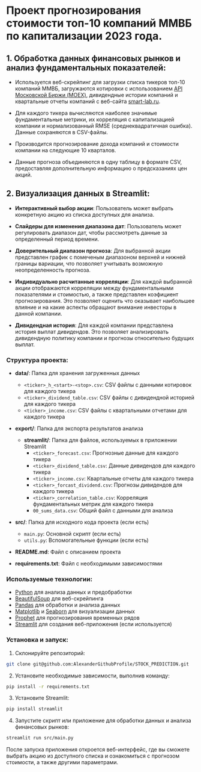 #  Проект прогнозирования стоимости топ-10 компаний ММВБ по капитализации 2023 года.

## 1. Обработка данных финансовых рынков и анализ фундаментальных показателей:
- Используется веб-скрейпинг для загрузки списка тикеров топ-10 компаний ММВБ, загружаются котировки с использованием [API Московской Биржи (MOEX)](https://www.moex.com/ru/), дивидендные истории компаний и квартальные отчеты компаний с веб-сайта [smart-lab.ru](https://smart-lab.ru/).
   
- Для каждого тикера вычисляются наиболее значимые фундаментальные метрики, их корреляция с капитализацией компании и нормализованный RMSE (среднеквадратичная ошибка). Данные сохраняются в CSV-файлы.

- Производится прогнозирование дохода компаний и стоимости компании на следующие 10 кварталов.

- Данные прогноза объединяются в одну таблицу в формате CSV, предоставляя дополнительную информацию о предсказаниях цен акций.

## 2. **Визуализация данных в Streamlit:**

- **Интерактивный выбор акции**: Пользователь может выбрать конкретную акцию из списка доступных для анализа.
  
- **Слайдеры для изменения диапазона дат**: Пользователь может регулировать диапазон дат, чтобы рассмотреть данные за определенный период времени.
  
- **Доверительный диапазон прогноза**: Для выбранной акции представлен график с помеченым диапазоном верхней и нижней границы вариации, что позволяет учитывать возможную неопределенность прогноза.
  
- **Индивидуально расчитанные корреляции**: Для каждой выбранной акции отображаются корреляции между фундаментальными показателями и стоимостью, а также представлен коэфициент прогнозирования. Это позволяет оценить что оказывает наибольшее влияние и на какие аспекты обращают внимание инвесторы в данной компании.

- **Дивидендная история**: Для каждой компании представлена история выплат дивидендов. Это позволяет анализировать дивидендную политику компании и прогнозы относительно будущих выплат.

### Структура проекта:

- **data/**: Папка для хранения загруженных данных
  - `<ticker>_h_<start>-<stop>.csv`: CSV файлы с данными котировок для каждого тикера
  - `<ticker>_dividend_table.csv`: CSV файлы с дивидендной историей для каждого тикера
  - `<ticker>_income.csv`: CSV файлы с квартальными отчетами для каждого тикера

- **export/**: Папка для экспорта результатов анализа
  - **streamlit/**: Папка для файлов, используемых в приложении Streamlit
    - `<ticker>_forecast.csv`: Прогнозные данные для каждого тикера
    - `<ticker>_dividend_table.csv`: Данные дивидендов для каждого тикера
    - `<ticker>_income.csv`: Квартальные отчеты для каждого тикера
    - `<ticker>_forcast_dividend.csv`: Прогнозы дивидендов для каждого тикера
    - `<ticker>_correlation_table.csv`: Корреляция фундаментальных метрик для каждого тикера
    - `00_sums_data.csv`: Общий файл с данными для анализа

- **src/**: Папка для исходного кода проекта (если есть)
  - `main.py`: Основной скрипт (если есть)
  - `utils.py`: Вспомогательные функции (если есть)

- **README.md**: Файл с описанием проекта

- **requirements.txt**: Файл с необходимыми зависимостями
### Используемые технологии:

- [Python](https://www.python.org/) для анализа данных и предобработки
- [BeautifulSoup](https://www.crummy.com/software/BeautifulSoup/bs4/doc/) для веб-скрейпинга
- [Pandas](https://pandas.pydata.org/) для обработки и анализа данных
- [Matplotlib](https://matplotlib.org/) и [Seaborn](https://seaborn.pydata.org/) для визуализации данных
- [Prophet](https://facebook.github.io/prophet/) для прогнозирования временных рядов
- [Streamlit](https://streamlit.io/) для создания веб-приложения (если используется)

### Установка и запуск:
1. Склонируйте репозиторий:

```bash
git clone git@github.com:AlexanderGithubProfile/STOCK_PREDICTION.git
```

2. Установите необходимые зависимости, выполнив команду:
```bash
pip install -r requirements.txt
```
3. Установите Streamlit:

```bash
pip install streamlit
```
4. Запустите скрипт или приложение для обработки данных и анализа финансовых рынков:
```bash
streamlit run src/main.py
```
После запуска приложения откроется веб-интерфейс, где вы сможете выбрать акцию из доступного списка и ознакомиться с прогнозом стоимости, а также другими параметрами.

